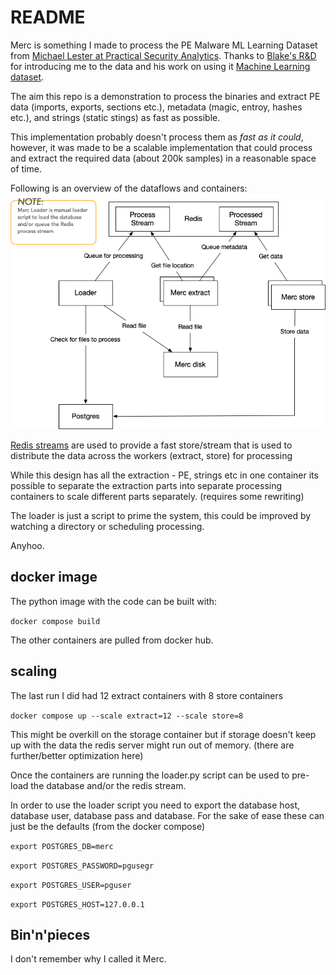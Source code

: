 # README

Merc is something I made to process the PE Malware ML Learning Dataset from [Michael Lester at Practical Security Analytics](https://practicalsecurityanalytics.com/pe-malware-machine-learning-dataset/). Thanks to [Blake's R&D](https://bmcder.com/) for introducing me to the data and his work on using it [Machine Learning dataset](https://bmcder.com/blog/how-would-you-analyse-200000-executables). 

The aim this repo is a demonstration to process the binaries and extract PE data (imports, exports, sections etc.), metadata (magic, entroy, hashes etc.), and strings (static stings) as fast as possible.  

This implementation probably doesn't process them as *fast 
as it could*, however, it was made to be a scalable  implementation that could process and extract the required data (about 200k samples) in a reasonable space of time.

Following is an overview of the dataflows and containers:
![overview](design/Overview.png)

[Redis streams](https://redis.io/docs/manual/data-types/streams/) are used to provide a fast store/stream that is used to distribute the data across the workers (extract, store) for processing  

While this design has all the extraction - PE, strings etc in one container its possible to separate the extraction parts  into separate processing containers to scale different parts separately. (requires some rewriting)

The loader is just a script to prime the system, this could be improved by watching a directory or scheduling processing.

Anyhoo.

## docker image

The python image with the code can be built  with:

 `docker compose build`

The other containers are pulled from docker hub. 

## scaling

The last run I did had 12 extract containers with 8 store containers

`docker compose up --scale extract=12 --scale store=8`

This might be overkill on the storage container but if storage doesn't keep up with the data the redis server might run out of memory. (there are further/better optimization here) 

Once the containers are running the loader.py script can be used to pre-load the database and/or the redis stream.

In order to use the loader script you need to export the database host, database user, database pass and database. For the sake of ease these can just be the defaults (from the docker compose)

`export POSTGRES_DB=merc`

`export POSTGRES_PASSWORD=pgusegr`

`export POSTGRES_USER=pguser`

`export POSTGRES_HOST=127.0.0.1`

## Bin'n'pieces

I don't remember why I called it Merc. 